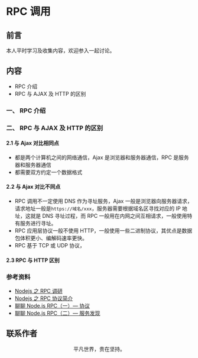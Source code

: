 # RPC 调用

## 前言

本人平时学习及收集内容，欢迎参入一起讨论。

## 内容

- RPC 介绍
- RPC 与 AJAX 及 HTTP 的区别

### 一、 RPC 介绍

### 二、 RPC 与 AJAX 及 HTTP 的区别

#### 2.1 与 Ajax 对比相同点

- 都是两个计算机之间的网络通信，Ajax 是浏览器和服务器通信，RPC 是服务器和服务器通信
- 都需要双方约定一个数据格式

#### 2.2 与 Ajax 对比不同点

- RPC 调用不一定使用 DNS 作为寻址服务，Ajax 一般是浏览器向服务器请求，请求地址一般是`https://域名/xxx`，服务器需要根据域名区寻找对应的 IP 地址，这就是 DNS 寻址过程，而 RPC 一般用在内网之间互相请求，一般使用特有服务进行寻址。
- RPC 应用层协议一般不使用 HTTP，一般使用一些二进制协议，其优点是数据包体积更小、编解码速率更快。
- RPC 基于 TCP 或 UDP 协议，

#### 2.3 RPC 与 HTTP 区别

### 参考资料

- [Nodejs 之 RPC 调研](https://shopee-sc.github.io/blog/2019/11/22/rpc)
- [Nodejs 之 RPC 协议简介](https://mp.weixin.qq.com/s/AhKoUpYA4mCwhbxMRRqjBA)
- [聊聊 Node.js RPC（一）— 协议](https://zhuanlan.zhihu.com/p/38012481)
- [聊聊 Node.js RPC（二）— 服务发现](https://zhuanlan.zhihu.com/p/40606909)

## 联系作者

<div align="center">
    <p>
        平凡世界，贵在坚持。
    </p>
    <img :src="$withBase('/about/contact.png')" />
</div>
